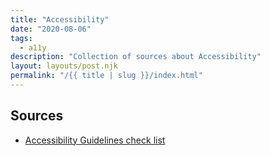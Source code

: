 ```yaml
---
title: "Accessibility"
date: "2020-08-06"
tags:
  - a11y
description: "Collection of sources about Accessibility"
layout: layouts/post.njk
permalink: "/{{ title | slug }}/index.html"
---
```


## Sources

- [Accessibility Guidelines check list](http://accessibility.voxmedia.com/)
